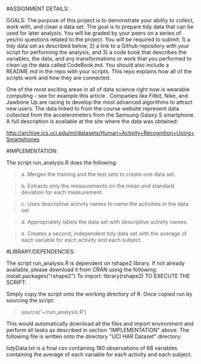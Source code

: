 #ASSIGNMENT DETAILS:

GOALS: The purpose of this project is to demonstrate your ability to collect, work with, and clean a data set. The goal is to prepare tidy data that can be used for later analysis. You will be graded by your peers on a series of yes/no questions related to the project. You will be required to submit: 1) a tidy data set as described below, 2) a link to a Github repository with your script for performing the analysis, and 3) a code book that describes the variables, the data, and any transformations or work that you performed to clean up the data called CodeBook.md. You should also include a README.md in the repo with your scripts. This repo explains how all of the scripts work and how they are connected.

One of the most exciting areas in all of data science right now is wearable computing - see for example this article . Companies like Fitbit, Nike, and Jawbone Up are racing to develop the most advanced algorithms to attract new users. The data linked to from the course website represent data collected from the accelerometers from the Samsung Galaxy S smartphone. A full description is available at the site where the data was obtained:

http://archive.ics.uci.edu/ml/datasets/Human+Activity+Recognition+Using+Smartphones

#IMPLEMENTATION:

The script run_analysis.R does the following:

>    a. Merges the training and the test sets to create one data set.

>    b. Extracts only the measurements on the mean and standard deviation for each measurement.

>    c. Uses descriptive activity names to name the activities in the data set

>    d. Appropriately labels the data set with descriptive activity names.

>    e. Creates a second, independent tidy data set with the average of each variable for each activity and each subject.

#LIBRARY/DEPENDENCIES:

The script run_analysis.R is dependent on rshape2 library. If not already available, please download it from CRAN using the following: install.packages("rshape2") To import: library(rshape2)
TO EXECUTE THE SCRIPT:

Simply copy the script onto the working directory of R. Once copied run by sourcing the script:

>    source('~/run_analysis.R')

This would automatically download all the files and import environment and perform all tasks as described in section "IMPLEMENTATION" above. The following file is written onto the directory "UCI HAR Dataset" directory:

tidyData.txt is a final csv containing 180 observations of 68 variables containing the average of each variable for each activity and each subject. 
